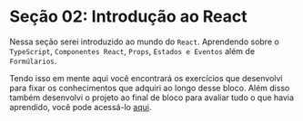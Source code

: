 # Seção 02: Introdução ao React

Nessa seção serei introduzido ao mundo do `React`. Aprendendo sobre o `TypeScript`, `Componentes React`, `Props`, `Estados e Eventos` além de `Formúlarios`.

Tendo isso em mente aqui você encontrará os exercícios que desenvolvi para fixar os conhecimentos que adquiri ao longo desse bloco. Além disso também desenvolvi o projeto ao final de bloco para avaliar tudo o que havia aprendido, você pode acessá-lo [aqui](https://github.com/righigor/trybe-exercicios/tree/main/02-Front-End/Secao02-Intro-ao-React/Dia08-Projeto-Password-Manager).